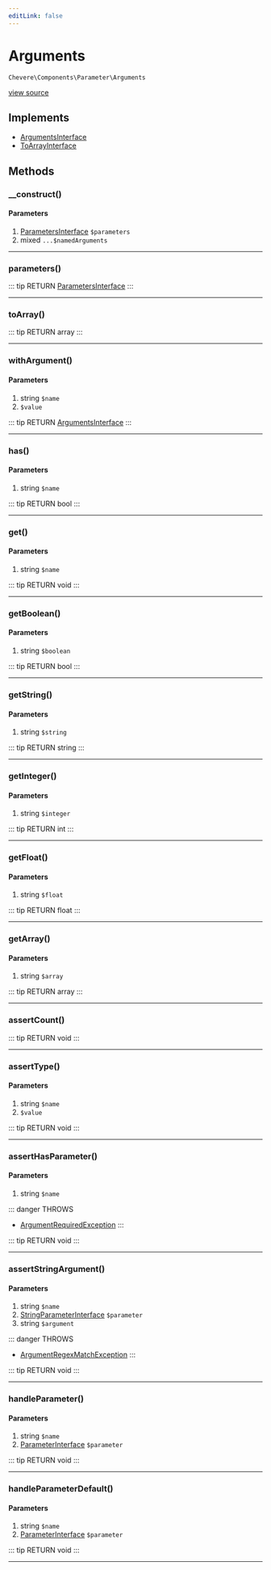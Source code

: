 ```yaml
---
editLink: false
---
```


# Arguments

`Chevere\Components\Parameter\Arguments`

[view source](https://github.com/chevere/chevere/blob/master/Parameter/Arguments.php)

## Implements

- [ArgumentsInterface](../../Interfaces/Parameter/ArgumentsInterface.md)
- [ToArrayInterface](../../Interfaces/Common/ToArrayInterface.md)

## Methods

### __construct()

#### Parameters

1. [ParametersInterface](../../Interfaces/Parameter/ParametersInterface.md) `$parameters`
2. mixed `...$namedArguments`

---

### parameters()

::: tip RETURN
[ParametersInterface](../../Interfaces/Parameter/ParametersInterface.md)
:::

---

### toArray()

::: tip RETURN
array
:::

---

### withArgument()

#### Parameters

1. string `$name`
2.  `$value`

::: tip RETURN
[ArgumentsInterface](../../Interfaces/Parameter/ArgumentsInterface.md)
:::

---

### has()

#### Parameters

1. string `$name`

::: tip RETURN
bool
:::

---

### get()

#### Parameters

1. string `$name`

::: tip RETURN
void
:::

---

### getBoolean()

#### Parameters

1. string `$boolean`

::: tip RETURN
bool
:::

---

### getString()

#### Parameters

1. string `$string`

::: tip RETURN
string
:::

---

### getInteger()

#### Parameters

1. string `$integer`

::: tip RETURN
int
:::

---

### getFloat()

#### Parameters

1. string `$float`

::: tip RETURN
float
:::

---

### getArray()

#### Parameters

1. string `$array`

::: tip RETURN
array
:::

---

### assertCount()

::: tip RETURN
void
:::

---

### assertType()

#### Parameters

1. string `$name`
2.  `$value`

::: tip RETURN
void
:::

---

### assertHasParameter()

#### Parameters

1. string `$name`

::: danger THROWS
- [ArgumentRequiredException](../../Exceptions/Parameter/ArgumentRequiredException.md) 
:::

::: tip RETURN
void
:::

---

### assertStringArgument()

#### Parameters

1. string `$name`
2. [StringParameterInterface](../../Interfaces/Parameter/StringParameterInterface.md) `$parameter`
3. string `$argument`

::: danger THROWS
- [ArgumentRegexMatchException](../../Exceptions/Parameter/ArgumentRegexMatchException.md) 
:::

::: tip RETURN
void
:::

---

### handleParameter()

#### Parameters

1. string `$name`
2. [ParameterInterface](../../Interfaces/Parameter/ParameterInterface.md) `$parameter`

::: tip RETURN
void
:::

---

### handleParameterDefault()

#### Parameters

1. string `$name`
2. [ParameterInterface](../../Interfaces/Parameter/ParameterInterface.md) `$parameter`

::: tip RETURN
void
:::

---
